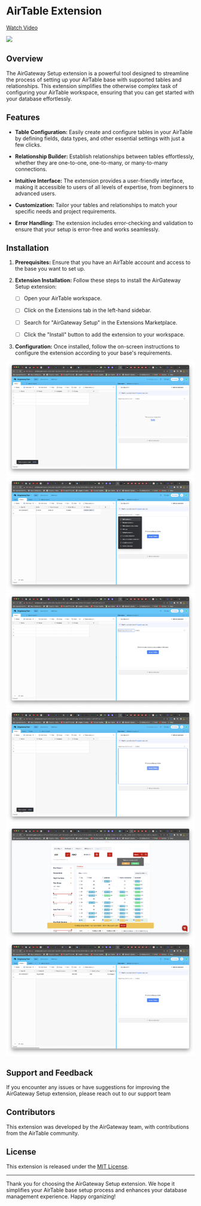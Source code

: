 # AirTable Extension
<div>
    <a href="https://www.loom.com/share/5031cab52e84464882fc3f38a7439d07">
      <p>Watch Video</p>
    </a>
    <a href="https://www.loom.com/share/5031cab52e84464882fc3f38a7439d07">
      <img style="max-width:300px;" src="https://cdn.loom.com/sessions/thumbnails/5031cab52e84464882fc3f38a7439d07-with-play.gif">
    </a>
  </div>

## Overview

The AirGateway Setup extension is a powerful tool designed to streamline the process of setting up your AirTable base with supported tables and relationships. This extension simplifies the otherwise complex task of configuring your AirTable workspace, ensuring that you can get started with your database effortlessly.

## Features

- **Table Configuration:** Easily create and configure tables in your AirTable by defining fields, data types, and other essential settings with just a few clicks.

- **Relationship Builder:** Establish relationships between tables effortlessly, whether they are one-to-one, one-to-many, or many-to-many connections.

- **Intuitive Interface:** The extension provides a user-friendly interface, making it accessible to users of all levels of expertise, from beginners to advanced users.

- **Customization:** Tailor your tables and relationships to match your specific needs and project requirements.

- **Error Handling:** The extension includes error-checking and validation to ensure that your setup is error-free and works seamlessly.

## Installation

1. **Prerequisites:** Ensure that you have an AirTable account and access to the base you want to set up.

2. **Extension Installation:** Follow these steps to install the AirGateway Setup extension:

   - [ ] Open your AirTable workspace.
   - [ ] Click on the Extensions tab in the left-hand sidebar.
  
   - [ ] Search for "AirGateway Setup" in the Extensions Marketplace.
   - [ ] Click the "Install" button to add the extension to your workspace.

3. **Configuration:** Once installed, follow the on-screen instructions to configure the extension according to your base's requirements.

 ![setup-1](./images/step-1.png)
 ![setup-2](./images/step-2.1.png)
 ![setup-3](./images/step-3.png)
 ![setup-4](./images/step-4.png)
 ![setup-5](./images/step-5.png)
 ![setup-6](./images/step-6.png)

## Support and Feedback

If you encounter any issues or have suggestions for improving the AirGateway Setup extension, please reach out to our support team 

## Contributors

This extension was developed by the AirGateway team, with contributions from the AirTable community.

## License

This extension is released under the [MIT License](LICENSE.md).

---

Thank you for choosing the AirGateway Setup extension. We hope it simplifies your AirTable base setup process and enhances your database management experience. Happy organizing!
